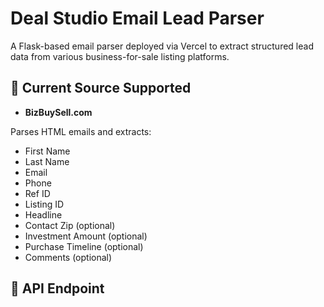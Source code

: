 # Deal Studio Email Lead Parser

A Flask-based email parser deployed via Vercel to extract structured lead data from various business-for-sale listing platforms.

## 📌 Current Source Supported

- **BizBuySell.com**

Parses HTML emails and extracts:
- First Name
- Last Name
- Email
- Phone
- Ref ID
- Listing ID
- Headline
- Contact Zip (optional)
- Investment Amount (optional)
- Purchase Timeline (optional)
- Comments (optional)

## 🚀 API Endpoint
